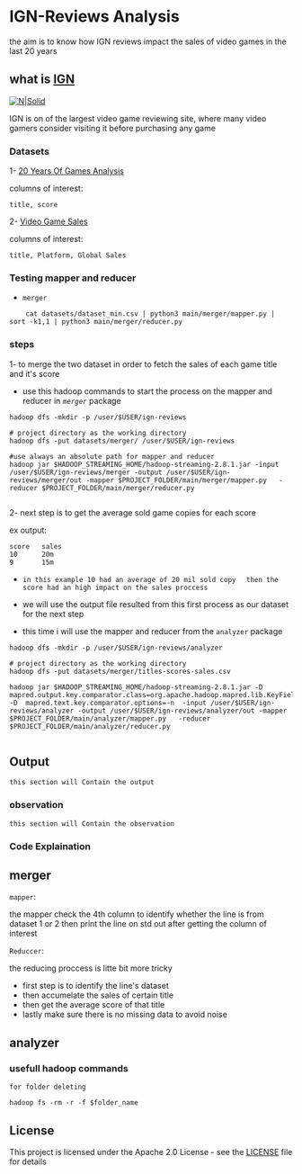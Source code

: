 # IGN-Reviews Analysis

the aim is to know how IGN reviews impact the sales of video games
in the last 20 years

## what is [IGN](http://me.ign.com/en/)

[![N|Solid](https://superrepo.org/static/images/icons/original/xplugin.video.ign_com.png.pagespeed.ic.mp10cLVn3C.png)](http://me.ign.com/en/)

IGN is on of the largest video game reviewing site, where many video gamers consider visiting it before purchasing any game

### Datasets 
1- [20 Years Of Games Analysis](https://www.kaggle.com/ash316/20-years-of-games-analysis)

columns of interest:

```
title, score
```

2- [Video Game Sales](https://www.kaggle.com/gregorut/videogamesales)

columns of interest:
```
title, Platform, Global Sales
```
### Testing mapper and reducer
- `merger`
```
    cat datasets/dataset_min.csv | python3 main/merger/mapper.py | sort -k1,1 | python3 main/merger/reducer.py 
```

### steps

1- to merge the two dataset in order to fetch the sales of each game title and it's score 
- use this hadoop commands to start the process on the mapper and reducer in _`merger`_ package

```
hadoop dfs -mkdir -p /user/$USER/ign-reviews

# project directory as the working directory
hadoop dfs -put datasets/merger/ /user/$USER/ign-reviews

#use always an absolute path for mapper and reducer 
hadoop jar $HADOOP_STREAMING_HOME/hadoop-streaming-2.8.1.jar -input /user/$USER/ign-reviews/merger -output /user/$USER/ign-reviews/merger/out -mapper $PROJECT_FOLDER/main/merger/mapper.py   -reducer $PROJECT_FOLDER/main/merger/reducer.py


```

2- next step is to get the average sold game copies for each score 

ex output:
```
score   sales
10      20m
9       15m
```
 - ``in this example 10 had an average of 20 mil sold copy  `` 
 ``then the score had an high impact on the sales proccess``
 
- we will use the output file resulted from this first process as our dataset for the next step

- this time i will use the mapper and reducer from the ``analyzer`` package
```
hadoop dfs -mkdir -p /user/$USER/ign-reviews/analyzer

# project directory as the working directory
hadoop dfs -put datasets/merger/titles-scores-sales.csv

hadoop jar $HADOOP_STREAMING_HOME/hadoop-streaming-2.8.1.jar -D mapred.output.key.comparator.class=org.apache.hadoop.mapred.lib.KeyFieldBasedComparator -D  mapred.text.key.comparator.options=-n  -input /user/$USER/ign-reviews/analyzer -output /user/$USER/ign-reviews/analyzer/out -mapper $PROJECT_FOLDER/main/analyzer/mapper.py   -reducer $PROJECT_FOLDER/main/analyzer/reducer.py


```

## Output 
```
this section will Contain the output
```


### observation
```
this section will Contain the observation
```

### Code Explaination

## merger

`mapper`:

the mapper check the 4th column to identify whether the line is from dataset 1 or 2 
then print the line on std out after getting the column of interest

`Reduccer`:

the reducing proccess is litte bit more tricky
- first step is to identify the line's dataset 
- then accumelate the sales of certain title 
- then get the average score of that title 
- lastly make sure there is no missing data to avoid noise

## analyzer


### usefull hadoop commands

`for folder deleting`

```
hadoop fs -rm -r -f $folder_name
```

## License

This project is licensed under the Apache 2.0 License - see the [LICENSE](LICENSE) file for details


